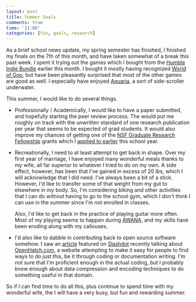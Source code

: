 ```yaml
---
layout: post
title: Summer Goals
comments: true
time: '11:00'
categories: [fun, goals, research]
---
```


As a brief school news update, my spring semester has finished, I finished my finals on the 7th of this month, and have taken somewhat of a break this past week.  I spent it trying out the games which I bought from the [Humble Indie Bundle][] earlier this month.  I bought it mostly having recognized [World of Goo][], but have been pleasantly surprised that most of the other games are good as well.  I especially have enjoyed [Aquaria][], a sort of side-scroller underwater.

[Humble Indie Bundle]:http://www.wolfire.com/humble
[World of Goo]:http://2dboy.com/games.php
[Aquaria]:http://www.bit-blot.com/aquaria/

This summer, I would like to do several things.

+ 	Professionally / Academically, I would like to have a paper submitted, and hopefully starting the peer review process.  The would put me roughly on track with the unwritten standard of one research publication per year that seems to be expected of grad students.  It would also improve my chances of getting one of the [NSF Graduate Research Fellowship][] grants which I [applied to earlier][] this school year.

[NSF Graduate Research Fellowship]:http://www.nsfgrfp.org/
[applied to earlier]:/2009/12/05/finals_and_other_happenings/

+ 	Recreationally, I need to at least attempt to get back in shape.  Over my first year of marriage, I have enjoyed many wonderful meals thanks to my wife, all far superior to whatever I tried to do on my own.  A side effect, however, has been that I've gained in excess of 20 lbs, which I will acknowledge that I did need.  I've always been a bit of a stick.  However, I'd like to transfer some of that weight from my gut to elsewhere in my body.  So, I'm considering biking and other activities that I can do without having to go to the school gym, which I don't think I can use in the summer since I'm not enrolled in classes.

	Also, I'd like to get back in the practice of playing guitar more often.  Most of my playing seems to happen during [AWANA][], and my skills have been eroding along with my callouses.

[AWANA]:http://en.wikipedia.org/wiki/Awana

+	I'd also like to dabble in contributing back to open source software somehow.  I saw an [article][] featured on [Slashdot][] recently talking about [OpenHatch.com][], a website attempting to make it easy for people to find ways to do just this, be it through coding or documentation writing.  I'm not sure that I'm proficient enough in the actual coding, but I probably know enough about data compression and encoding techniques to do something useful in that domain.

So if I can find time to do all this, plus continue to spend time with my wonderful wife, the I will have a very busy, but fun and rewarding summer.

[article]:http://breaking-catch22.com/?p=152
[Slashdot]:http://news.slashdot.org/story/10/05/16/2121247/Getting-Started-Contributing-Back-To-Open-Source
[OpenHatch.com]:http://openhatch.org/
